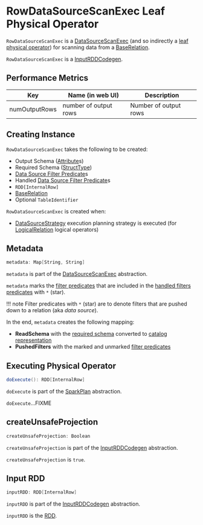 # RowDataSourceScanExec Leaf Physical Operator

`RowDataSourceScanExec` is a [DataSourceScanExec](DataSourceScanExec.md) (and so indirectly a [leaf physical operator](LeafExecNode.md)) for scanning data from a [BaseRelation](#relation).

`RowDataSourceScanExec` is a [InputRDDCodegen](InputRDDCodegen.md).

## <span id="metrics"> Performance Metrics

Key             | Name (in web UI)        | Description
----------------|-------------------------|---------
 numOutputRows  | number of output rows   | Number of output rows

## Creating Instance

`RowDataSourceScanExec` takes the following to be created:

* <span id="output"> Output Schema ([Attribute](../expressions/Attribute.md)s)
* <span id="requiredSchema"> Required Schema ([StructType](../StructType.md))
* <span id="filters"> [Data Source Filter Predicate](../Filter.md)s
* <span id="handledFilters"> Handled [Data Source Filter Predicate](../Filter.md)s
* <span id="rdd"> `RDD[InternalRow]`
* <span id="relation"> [BaseRelation](../BaseRelation.md)
* <span id="tableIdentifier"> Optional `TableIdentifier`

`RowDataSourceScanExec` is created when:

* [DataSourceStrategy](../execution-planning-strategies/DataSourceStrategy.md) execution planning strategy is executed (for [LogicalRelation](../logical-operators/LogicalRelation.md) logical operators)

## <span id="metadata"> Metadata

```scala
metadata: Map[String, String]
```

`metadata` is part of the [DataSourceScanExec](DataSourceScanExec.md#metadata) abstraction.

`metadata` marks the [filter predicates](#filters) that are included in the [handled filters predicates](#handledFilters) with `*` (star).

!!! note
    Filter predicates with `*` (star) are to denote filters that are pushed down to a relation (aka _data source_).

In the end, `metadata` creates the following mapping:

* **ReadSchema** with the [required schema](#requiredSchema) converted to [catalog representation](../StructType.md#catalogString)
* **PushedFilters** with the marked and unmarked [filter predicates](#filters)

## <span id="doExecute"> Executing Physical Operator

```scala
doExecute(): RDD[InternalRow]
```

`doExecute` is part of the [SparkPlan](SparkPlan.md#doExecute) abstraction.

`doExecute`...FIXME

## <span id="createUnsafeProjection"> createUnsafeProjection

```scala
createUnsafeProjection: Boolean
```

`createUnsafeProjection` is part of the [InputRDDCodegen](InputRDDCodegen.md#createUnsafeProjection) abstraction.

`createUnsafeProjection` is `true`.

## <span id="inputRDD"> Input RDD

```scala
inputRDD: RDD[InternalRow]
```

`inputRDD` is part of the [InputRDDCodegen](InputRDDCodegen.md#inputRDD) abstraction.

`inputRDD` is the [RDD](#rdd).
